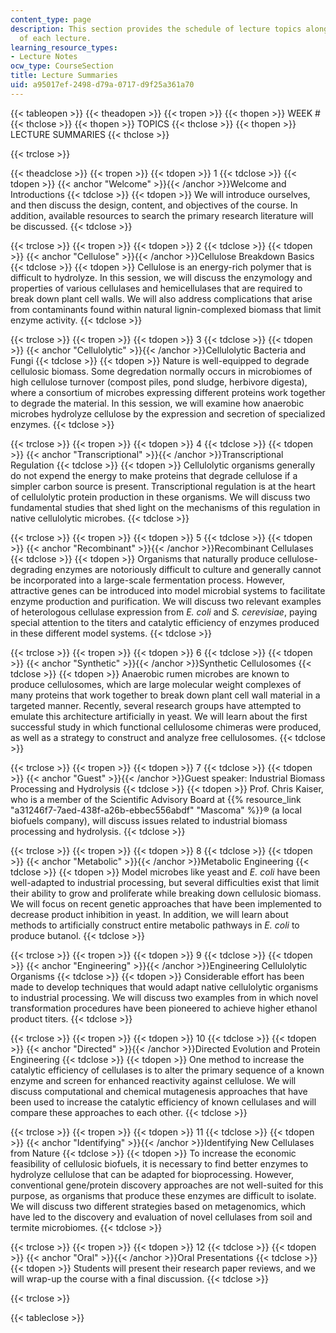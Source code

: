 ```yaml
---
content_type: page
description: This section provides the schedule of lecture topics along with summaries
  of each lecture.
learning_resource_types:
- Lecture Notes
ocw_type: CourseSection
title: Lecture Summaries
uid: a95017ef-2498-d79a-0717-d9f25a361a70
---
```


{{< tableopen >}}
{{< theadopen >}}
{{< tropen >}}
{{< thopen >}}
WEEK #
{{< thclose >}}
{{< thopen >}}
TOPICS
{{< thclose >}}
{{< thopen >}}
LECTURE SUMMARIES
{{< thclose >}}

{{< trclose >}}

{{< theadclose >}}
{{< tropen >}}
{{< tdopen >}}
1
{{< tdclose >}}
{{< tdopen >}}
{{< anchor "Welcome" >}}{{< /anchor >}}Welcome and Introductions
{{< tdclose >}}
{{< tdopen >}}
We will introduce ourselves, and then discuss the design, content, and objectives of the course. In addition, available resources to search the primary research literature will be discussed.
{{< tdclose >}}

{{< trclose >}}
{{< tropen >}}
{{< tdopen >}}
2
{{< tdclose >}}
{{< tdopen >}}
{{< anchor "Cellulose" >}}{{< /anchor >}}Cellulose Breakdown Basics
{{< tdclose >}}
{{< tdopen >}}
Cellulose is an energy-rich polymer that is difficult to hydrolyze. In this session, we will discuss the enzymology and properties of various cellulases and hemicellulases that are required to break down plant cell walls. We will also address complications that arise from contaminants found within natural lignin-complexed biomass that limit enzyme activity.
{{< tdclose >}}

{{< trclose >}}
{{< tropen >}}
{{< tdopen >}}
3
{{< tdclose >}}
{{< tdopen >}}
{{< anchor "Cellulolytic" >}}{{< /anchor >}}Cellulolytic Bacteria and Fungi
{{< tdclose >}}
{{< tdopen >}}
Nature is well-equipped to degrade cellulosic biomass. Some degredation normally occurs in microbiomes of high cellulose turnover (compost piles, pond sludge, herbivore digesta), where a consortium of microbes expressing different proteins work together to degrade the material. In this session, we will examine how anaerobic microbes hydrolyze cellulose by the expression and secretion of specialized enzymes.
{{< tdclose >}}

{{< trclose >}}
{{< tropen >}}
{{< tdopen >}}
4
{{< tdclose >}}
{{< tdopen >}}
{{< anchor "Transcriptional" >}}{{< /anchor >}}Transcriptional Regulation
{{< tdclose >}}
{{< tdopen >}}
Cellulolytic organisms generally do not expend the energy to make proteins that degrade cellulose if a simpler carbon source is present. Transcriptional regulation is at the heart of cellulolytic protein production in these organisms. We will discuss two fundamental studies that shed light on the mechanisms of this regulation in native cellulolytic microbes.
{{< tdclose >}}

{{< trclose >}}
{{< tropen >}}
{{< tdopen >}}
5
{{< tdclose >}}
{{< tdopen >}}
{{< anchor "Recombinant" >}}{{< /anchor >}}Recombinant Cellulases
{{< tdclose >}}
{{< tdopen >}}
Organisms that naturally produce cellulose-degrading enzymes are notoriously difficult to culture and generally cannot be incorporated into a large-scale fermentation process. However, attractive genes can be introduced into model microbial systems to facilitate enzyme production and purification. We will discuss two relevant examples of heterologous cellulase expression from _E. coli_ and _S. cerevisiae_, paying special attention to the titers and catalytic efficiency of enzymes produced in these different model systems.
{{< tdclose >}}

{{< trclose >}}
{{< tropen >}}
{{< tdopen >}}
6
{{< tdclose >}}
{{< tdopen >}}
{{< anchor "Synthetic" >}}{{< /anchor >}}Synthetic Cellulosomes
{{< tdclose >}}
{{< tdopen >}}
Anaerobic rumen microbes are known to produce cellulosomes, which are large molecular weight complexes of many proteins that work together to break down plant cell wall material in a targeted manner. Recently, several research groups have attempted to emulate this architecture artificially in yeast. We will learn about the first successful study in which functional cellulosome chimeras were produced, as well as a strategy to construct and analyze free cellulosomes.
{{< tdclose >}}

{{< trclose >}}
{{< tropen >}}
{{< tdopen >}}
7
{{< tdclose >}}
{{< tdopen >}}
{{< anchor "Guest" >}}{{< /anchor >}}Guest speaker: Industrial Biomass Processing and Hydrolysis
{{< tdclose >}}
{{< tdopen >}}
Prof. Chris Kaiser, who is a member of the Scientific Advisory Board at {{% resource_link "a31246f7-7aed-438f-a26b-ebbec556abdf" "Mascoma" %}}® (a local biofuels company), will discuss issues related to industrial biomass processing and hydrolysis.
{{< tdclose >}}

{{< trclose >}}
{{< tropen >}}
{{< tdopen >}}
8
{{< tdclose >}}
{{< tdopen >}}
{{< anchor "Metabolic" >}}{{< /anchor >}}Metabolic Engineering
{{< tdclose >}}
{{< tdopen >}}
Model microbes like yeast and _E. coli_ have been well-adapted to industrial processing, but several difficulties exist that limit their ability to grow and proliferate while breaking down cellulosic biomass. We will focus on recent genetic approaches that have been implemented to decrease product inhibition in yeast. In addition, we will learn about methods to artificially construct entire metabolic pathways in _E. coli_ to produce butanol.
{{< tdclose >}}

{{< trclose >}}
{{< tropen >}}
{{< tdopen >}}
9
{{< tdclose >}}
{{< tdopen >}}
{{< anchor "Engineering" >}}{{< /anchor >}}Engineering Cellulolytic Organisms
{{< tdclose >}}
{{< tdopen >}}
Considerable effort has been made to develop techniques that would adapt native cellulolytic organisms to industrial processing. We will discuss two examples from in which novel transformation procedures have been pioneered to achieve higher ethanol product titers.
{{< tdclose >}}

{{< trclose >}}
{{< tropen >}}
{{< tdopen >}}
10
{{< tdclose >}}
{{< tdopen >}}
{{< anchor "Directed" >}}{{< /anchor >}}Directed Evolution and Protein Engineering
{{< tdclose >}}
{{< tdopen >}}
One method to increase the catalytic efficiency of cellulases is to alter the primary sequence of a known enzyme and screen for enhanced reactivity against cellulose. We will discuss computational and chemical mutagenesis approaches that have been used to increase the catalytic efficiency of known cellulases and will compare these approaches to each other.
{{< tdclose >}}

{{< trclose >}}
{{< tropen >}}
{{< tdopen >}}
11
{{< tdclose >}}
{{< tdopen >}}
{{< anchor "Identifying" >}}{{< /anchor >}}Identifying New Cellulases from Nature
{{< tdclose >}}
{{< tdopen >}}
To increase the economic feasibility of cellulosic biofuels, it is necessary to find better enzymes to hydrolyze cellulose that can be adapted for bioprocessing. However, conventional gene/protein discovery approaches are not well-suited for this purpose, as organisms that produce these enzymes are difficult to isolate. We will discuss two different strategies based on metagenomics, which have led to the discovery and evaluation of novel cellulases from soil and termite microbiomes.
{{< tdclose >}}

{{< trclose >}}
{{< tropen >}}
{{< tdopen >}}
12
{{< tdclose >}}
{{< tdopen >}}
{{< anchor "Oral" >}}{{< /anchor >}}Oral Presentations
{{< tdclose >}}
{{< tdopen >}}
Students will present their research paper reviews, and we will wrap-up the course with a final discussion.
{{< tdclose >}}

{{< trclose >}}

{{< tableclose >}}
